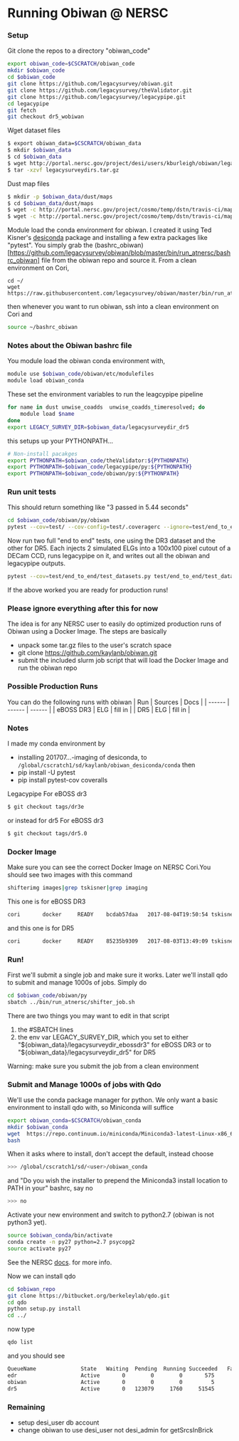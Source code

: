 # Running Obiwan @ NERSC

### Setup
Git clone the repos to a directory "obiwan_code"
```sh
export obiwan_code=$CSCRATCH/obiwan_code
mkdir $obiwan_code
cd $obiwan_code
git clone https://github.com/legacysurvey/obiwan.git
git clone https://github.com/legacysurvey/theValidator.git
git clone https://github.com/legacysurvey/legacypipe.git
cd legacypipe
git fetch
git checkout dr5_wobiwan 
```

Wget dataset files
```sh
$ export obiwan_data=$CSCRATCH/obiwan_data
$ mkdir $obiwan_data
$ cd $obiwan_data
$ wget http://portal.nersc.gov/project/desi/users/kburleigh/obiwan/legacysurveydirs.tar.gz
$ tar -xzvf legacysurveydirs.tar.gz
```

Dust map files
```sh
$ mkdir -p $obiwan_data/dust/maps
$ cd $obiwan_data/dust/maps
$ wget -c http://portal.nersc.gov/project/cosmo/temp/dstn/travis-ci/maps/SFD_dust_4096_ngp.fits
$ wget -c http://portal.nersc.gov/project/cosmo/temp/dstn/travis-ci/maps/SFD_dust_4096_sgp.fits
```


Module load the conda environment for obiwan. I created it using Ted Kisner's [desiconda](https://github.com/desihub/desiconda.git) package and installing a few extra packages like "pytest". You simply grab the (bashrc_obiwan)[https://github.com/legacysurvey/obiwan/blob/master/bin/run_atnersc/bashrc_obiwan]
 file from the obiwan repo and source it. From a clean environment on Cori,
```
cd ~/
wget https://raw.githubusercontent.com/legacysurvey/obiwan/master/bin/run_atnersc/bashrc_obiwan
```
then whenever you want to run obiwan, ssh into a clean environment on Cori and
```sh
source ~/bashrc_obiwan
```

### Notes about the Obiwan bashrc file

You module load the obiwan conda environment with, 
```sh
module use $obiwan_code/obiwan/etc/modulefiles
module load obiwan_conda
```

These set the environment variables to run the leagcypipe pipeline
```sh
for name in dust unwise_coadds  unwise_coadds_timeresolved; do
    module load $name
done  
export LEGACY_SURVEY_DIR=$obiwan_data/legacysurveydir_dr5
```

this setups up your PYTHONPATH...
```sh
# Non-install pacakges
export PYTHONPATH=$obiwan_code/theValidator:${PYTHONPATH}
export PYTHONPATH=$obiwan_code/legacypipe/py:${PYTHONPATH}
export PYTHONPATH=$obiwan_code/obiwan/py:${PYTHONPATH}
```

### Run unit tests
This should return something like "3 passed in 5.44 seconds"
```sh
cd $obiwan_code/obiwan/py/obiwan
pytest --cov=test/ --cov-config=test/.coveragerc --ignore=test/end_to_end test/
```

Now run two full "end to end" tests, one using the DR3 dataset and the other for DR5. Each injects 2 simulated ELGs into a 100x100 pixel cutout of a DECam CCD, runs legacypipe on it, and writes out all the obiwan and legacypipe outputs. 
```sh
pytest --cov=test/end_to_end/test_datasets.py test/end_to_end/test_datasets.py
```
If the above worked you are ready for production runs!

### Please ignore everything after this for now

The idea is for any NERSC user to easily do optimized production runs of Obiwan using a Docker Image. The steps are basically
 - unpack some tar.gz files to the user's scratch space
 - git clone https://github.com/kaylanb/obiwan.git
 - submit the included slurm job script that will load the Docker Image and run the obiwan repo


### Possible Production Runs
You can do the following runs with obiwan
| Run | Sources | Docs |
| ------ | ------ | ------ |
| eBOSS DR3 | ELG | fill in |
| DR5 | ELG | fill in |

### Notes
I made my conda environment by 
* installing 201707...-imaging of desiconda, to 
`/global/cscratch1/sd/kaylanb/obiwan_desiconda/conda`
then
* pip install -U pytest
* pip install pytest-cov coveralls 

Legacypipe
For eBOSS dr3
```sh
$ git checkout tags/dr3e
```
or instead for dr5
For eBOSS dr3
```sh
$ git checkout tags/dr5.0
```




### Docker Image
Make sure you can see the correct Docker Image on NERSC Cori.You should see two images with this command
```sh
shifterimg images|grep tskisner|grep imaging
```
This one is for eBOSS DR3
```sh
cori       docker     READY    bcdab57daa   2017-08-04T19:50:54 tskisner/desiconda:1.1.9-imaging-py27
```
and this one is for DR5
```sh
cori       docker     READY    85235b9309   2017-08-03T13:49:09 tskisner/desiconda:1.1.9-imaging
```

### Run!
First we'll submit a single job and make sure it works. Later we'll install qdo to submit and manage 1000s of jobs. Simply do
```sh
cd $obiwan_code/obiwan/py
sbatch ../bin/run_atnersc/shifter_job.sh
```
There are two things you may want to edit in that script
 1) the #SBATCH lines
 2) the env var LEGACY_SURVEY_DIR, which you set to either "${obiwan_data}/legacysurveydir_ebossdr3" for eBOSS DR3 or to "${obiwan_data}/legacysurveydir_dr5" for DR5

Warning: make sure you submit the job from a clean environment

### Submit and Manage 1000s of jobs with Qdo
We'll use the conda package manager for python. We only want a basic environment to install qdo with, so Miniconda will suffice
```sh
export obiwan_conda=$CSCRATCH/obiwan_conda
mkdir $obiwan_conda
wget  https://repo.continuum.io/miniconda/Miniconda3-latest-Linux-x86_64.sh
bash 
```
When it asks where to install, don't accept the default, instead choose
```sh
>>> /global/cscratch1/sd/<user>/obiwan_conda
```
and "Do you wish the installer to prepend the Miniconda3 install location
to PATH in your" bashrc, say no
```sh
>>> no
```
Activate your new environment and switch to python2.7 (obiwan is not python3 yet).
```sh
source $obiwan_conda/bin/activate
conda create -n py27 python=2.7 psycopg2
source activate py27
```
See the NERSC [docs](http://www.nersc.gov/users/data-analytics/data-analytics-2/python/anaconda-python/#toc-anchor-3). for more info. 

Now we can install qdo
```sh
cd $obiwan_repo
git clone https://bitbucket.org/berkeleylab/qdo.git
cd qdo
python setup.py install
cd ../
```
now type
```sh
qdo list
```
and you should see
```sh
QueueName              State   Waiting  Pending  Running Succeeded   Failed
edr                    Active       0        0        0       575        0
obiwan                 Active       0        0        0         5        1
dr5                    Active       0   123079     1760     51545      673
```

### Remaining
* setup desi_user db account 
* change obiwan to use desi_user not desi_admin for getSrcsInBrick

